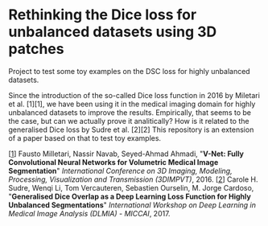 # Rethinking the Dice loss for unbalanced datasets using 3D patches

Project to test some toy examples on the DSC loss for highly unbalanced datasets.

Since the introduction of the so-called Dice loss function in 2016 by Miletari et al. [1][1], we have been using it in the medical imaging domain for highly unbalanced datasets to improve the results. Empirically, that seems to be the case, but can we actually prove it analitically? How is it related to the generalised Dice loss by Sudre et al. [2][2] This repository is an extension of a paper based on that to test toy examples.


[[1](https://arxiv.org/abs/1606.04797)] Fausto Milletari, Nassir Navab, Seyed-Ahmad Ahmadi, "**V-Net: Fully Convolutional Neural Networks for Volumetric Medical Image Segmentation**" *International Conference on 3D Imaging, Modeling, Processing, Visualization and Transmission (3DIMPVT)*, 2016.
[[2](https://link.springer.com/chapter/10.1007/978-3-319-67558-9_28)] Carole H. Sudre, Wenqi Li, Tom Vercauteren, Sebastien Ourselin, M. Jorge Cardoso, "**Generalised Dice Overlap as a Deep Learning Loss Function for Highly Unbalanced Segmentations**" *International Workshop on Deep Learning in Medical Image Analysis (DLMIA) - MICCAI*, 2017.
